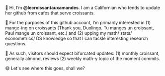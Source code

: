 👋 Hi, I’m **@lecroissantauxamandes**. I am a Californian who tends to update her github from cafes that serve croissants.

👀 For the purposes of this github account, I’m primarily interested in (1) mange-ing on croissants (Thank you, Duolingo. Tu manges un croissant, Paul mange un croissant, etc.) and (2) upping my math/ stats/ econometrics/ DS knowledge so that I can tackle interesting research questions.

🌱 As such, visitors should expect bifurcated updates: (1) monthly croissant, generally almond, reviews (2) weekly math-y topic of the moment commits.  

😄 Let's see where this goes, shall we? 

<!---
lecroissantauxamandes/lecroissantauxamandes is a ✨ special ✨ repository because its `README.md` (this file) appears on your GitHub profile.
You can click the Preview link to take a look at your changes.
--->
